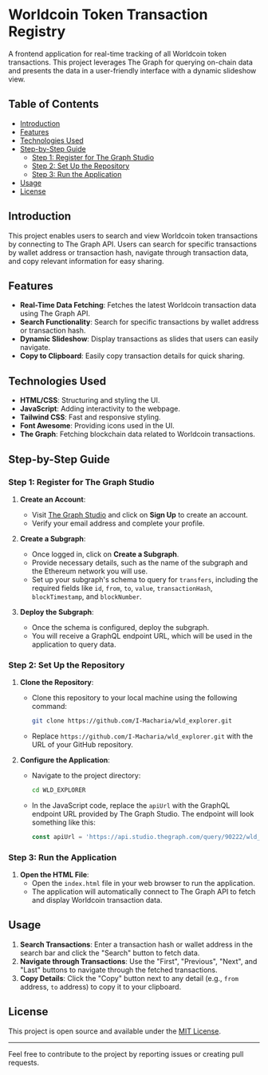 # Worldcoin Token Transaction Registry

A frontend application for real-time tracking of all Worldcoin token transactions. This project leverages The Graph for querying on-chain data and presents the data in a user-friendly interface with a dynamic slideshow view.

## Table of Contents
- [Introduction](#introduction)
- [Features](#features)
- [Technologies Used](#technologies-used)
- [Step-by-Step Guide](#step-by-step-guide)
  - [Step 1: Register for The Graph Studio](#step-1-register-for-the-graph-studio)
  - [Step 2: Set Up the Repository](#step-2-set-up-the-repository)
  - [Step 3: Run the Application](#step-3-run-the-application)
- [Usage](#usage)
- [License](#license)

## Introduction
This project enables users to search and view Worldcoin token transactions by connecting to The Graph API. Users can search for specific transactions by wallet address or transaction hash, navigate through transaction data, and copy relevant information for easy sharing.

## Features
- **Real-Time Data Fetching**: Fetches the latest Worldcoin transaction data using The Graph API.
- **Search Functionality**: Search for specific transactions by wallet address or transaction hash.
- **Dynamic Slideshow**: Display transactions as slides that users can easily navigate.
- **Copy to Clipboard**: Easily copy transaction details for quick sharing.

## Technologies Used
- **HTML/CSS**: Structuring and styling the UI.
- **JavaScript**: Adding interactivity to the webpage.
- **Tailwind CSS**: Fast and responsive styling.
- **Font Awesome**: Providing icons used in the UI.
- **The Graph**: Fetching blockchain data related to Worldcoin transactions.

## Step-by-Step Guide

### Step 1: Register for The Graph Studio
1. **Create an Account**: 
   - Visit [The Graph Studio](https://thegraph.com/studio/) and click on **Sign Up** to create an account.
   - Verify your email address and complete your profile.

2. **Create a Subgraph**:
   - Once logged in, click on **Create a Subgraph**.
   - Provide necessary details, such as the name of the subgraph and the Ethereum network you will use.
   - Set up your subgraph's schema to query for `transfers`, including the required fields like `id`, `from`, `to`, `value`, `transactionHash`, `blockTimestamp`, and `blockNumber`.

3. **Deploy the Subgraph**:
   - Once the schema is configured, deploy the subgraph.
   - You will receive a GraphQL endpoint URL, which will be used in the application to query data.

### Step 2: Set Up the Repository
1. **Clone the Repository**:
   - Clone this repository to your local machine using the following command:
     ```sh
     git clone https://github.com/I-Macharia/wld_explorer.git
     ```
   - Replace `https://github.com/I-Macharia/wld_explorer.git` with the URL of your GitHub repository.

2. **Configure the Application**:
   - Navigate to the project directory:
     ```sh
     cd WLD_EXPLORER
     ```
   - In the JavaScript code, replace the `apiUrl` with the GraphQL endpoint URL provided by The Graph Studio. The endpoint will look something like this:
     ```javascript
     const apiUrl = 'https://api.studio.thegraph.com/query/90222/wld_explorer/version/latest';
     ```

### Step 3: Run the Application
1. **Open the HTML File**:
   - Open the `index.html` file in your web browser to run the application.
   - The application will automatically connect to The Graph API to fetch and display Worldcoin transaction data.

## Usage
1. **Search Transactions**: Enter a transaction hash or wallet address in the search bar and click the "Search" button to fetch data.
2. **Navigate through Transactions**: Use the "First", "Previous", "Next", and "Last" buttons to navigate through the fetched transactions.
3. **Copy Details**: Click the "Copy" button next to any detail (e.g., `from` address, `to` address) to copy it to your clipboard.

## License
This project is open source and available under the [MIT License](LICENSE).

---

Feel free to contribute to the project by reporting issues or creating pull requests.

